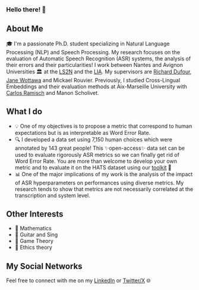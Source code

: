 ### Hello there! 🧔

<!--
**thibault-roux/thibault-roux** is a ✨ _special_ ✨ repository because its `README.md` (this file) appears on your GitHub profile.

Here are some ideas to get you started:

- 🔭 I’m currently working on ...
- 🌱 I’m currently learning ...
- 👯 I’m looking to collaborate on ...
- 🤔 I’m looking for help with ...
- 💬 Ask me about ...
- 📫 How to reach me: ...
- 😄 Pronouns: ...
- ⚡ Fun fact: ...
-->

## About Me

🎓 I'm a passionate Ph.D. student specializing in Natural Language Processing (NLP) and Speech Processing. My research focuses on the evaluation of Automatic Speech Recognition (ASR) systems, the analysis of their errors and their particularities! I work between Nantes and Avignon Universities 🏛 at the [LS2N](https://www.ls2n.fr/) and the [LIA](https://lia.univ-avignon.fr/). My supervisors are [Richard Dufour](https://cv.hal.science/richard-dufour), [Jane Wottawa](https://janewottawa.wordpress.com/) and Mickael Rouvier. Previously, I studied Cross-Lingual Embeddings and their evaluation methods at Aix-Marseille University with [Carlos Ramisch](https://pageperso.lis-lab.fr/carlos.ramisch/) and Manon Scholivet.

## What I do

- 💡 One of my objectives is to propose a metric that correspond to human expectations but is as interpretable as Word Error Rate.
- 🔍 I developed a data set using 7,150 human choices which were annotated by 143 great people! This ✨open-access✨ data set can be used to evaluate rigorously ASR metrics so we can finally get rid of Word Error Rate. You are more than welcome to develop your own metric and to evaluate it on the HATS dataset using our [toolkit](https://github.com/thibault-roux/metric-evaluator) 🤗
- 📊 One of the major implications of my work is the analysis of the impact of ASR hyperparameters on performances using diverse metrics. My research tends to show that metrics are not necessarily correlated at the transcription and system level.

## Other Interests

- 📐 Mathematics
- 🎸 Guitar and Sing
- 🎲 Game Theory
- 🌱 Ethics theory

## My Social Networks

Feel free to connect with me on my [LinkedIn](https://www.linkedin.com/in/thibault-ba%C3%B1eras-roux-700aa21b0/) or [Twitter/X](https://www.linkedin.com/in/thibault-ba%C3%B1eras-roux-700aa21b0/) 🌐
